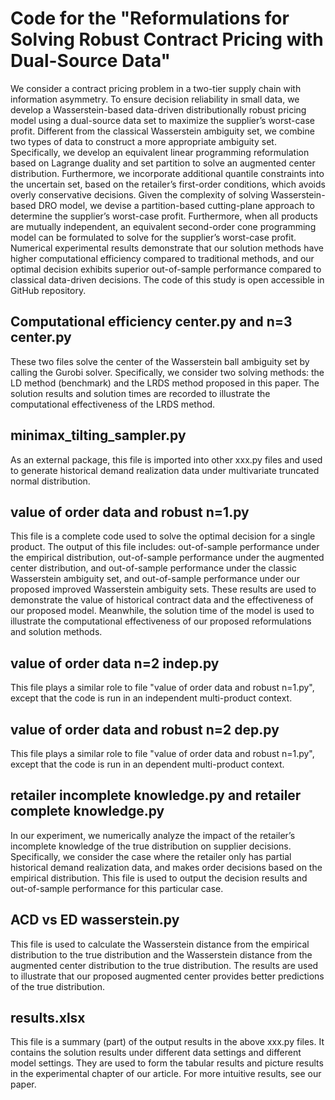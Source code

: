 # Code for the "Reformulations for Solving Robust Contract Pricing with Dual-Source Data"
We consider a contract pricing problem in a two-tier supply chain with information asymmetry. To ensure decision reliability in small data, we develop a Wasserstein-based data-driven distributionally robust pricing model using a dual-source data set to maximize the supplier’s worst-case profit. Different from the classical Wasserstein ambiguity set, we combine two types of data to construct a more appropriate ambiguity set. Specifically, we develop an equivalent linear programming reformulation based on Lagrange duality and set partition to solve an augmented center distribution. Furthermore, we incorporate additional quantile constraints into the uncertain set, based on the retailer’s first-order conditions, which avoids overly conservative decisions. Given the complexity of solving Wasserstein-based DRO model, we devise a partition-based cutting-plane approach to determine the supplier’s worst-case profit. Furthermore, when all products are mutually independent, an equivalent second-order cone programming model can be formulated to solve for the supplier’s worst-case profit. Numerical experimental results demonstrate that our solution methods have higher computational efficiency compared to traditional methods, and our optimal decision exhibits superior out-of-sample performance compared to classical data-driven decisions. The code of this study is open accessible in GitHub repository.
## Computational efficiency center.py and n=3 center.py
These two files solve the center of the Wasserstein ball ambiguity set by calling the Gurobi solver. Specifically, we consider two solving methods: the LD method (benchmark) and the LRDS method proposed in this paper. The solution results and solution times are recorded to illustrate the computational effectiveness of the LRDS method.
## minimax_tilting_sampler.py 
As an external package, this file is imported into other xxx.py files and used to generate historical demand realization data under multivariate truncated normal distribution.
## value of order data and robust n=1.py
This file is a complete code used to solve the optimal decision for a single product. The output of this file includes: out-of-sample performance under the empirical distribution, out-of-sample performance under the augmented center distribution, and out-of-sample performance under the classic Wasserstein ambiguity set, and out-of-sample performance under our proposed improved Wasserstein ambiguity sets. These results are used to demonstrate the value of historical contract data and the effectiveness of our proposed model. Meanwhile, the solution time of the model is used to illustrate the computational effectiveness of our proposed reformulations and solution methods.
## value of order data n=2 indep.py 
This file plays a similar role to file "value of order data and robust n=1.py", except that the code is run in an independent multi-product context.
## value of order data and robust n=2 dep.py
This file plays a similar role to file "value of order data and robust n=1.py", except that the code is run in an dependent multi-product context.
## retailer incomplete knowledge.py and retailer complete knowledge.py
In our experiment, we numerically analyze the impact of the retailer’s incomplete knowledge of the true distribution on supplier decisions. Specifically, we consider the case where the retailer only has partial historical demand realization data, and makes order decisions based
on the empirical distribution. This file is used to output the decision results and out-of-sample performance for this particular case.
## ACD  vs ED wasserstein.py
This file is used to calculate the Wasserstein distance from the empirical distribution to the true distribution and the Wasserstein distance from the augmented center distribution to the true distribution. The results are used to illustrate that our proposed augmented center provides better predictions of the true distribution.
## results.xlsx
This file is a summary (part) of the output results in the above xxx.py files. It contains the solution results under different data settings and different model settings. They are used to form the tabular results and picture results in the experimental chapter of our article. For more intuitive results, see our paper.
